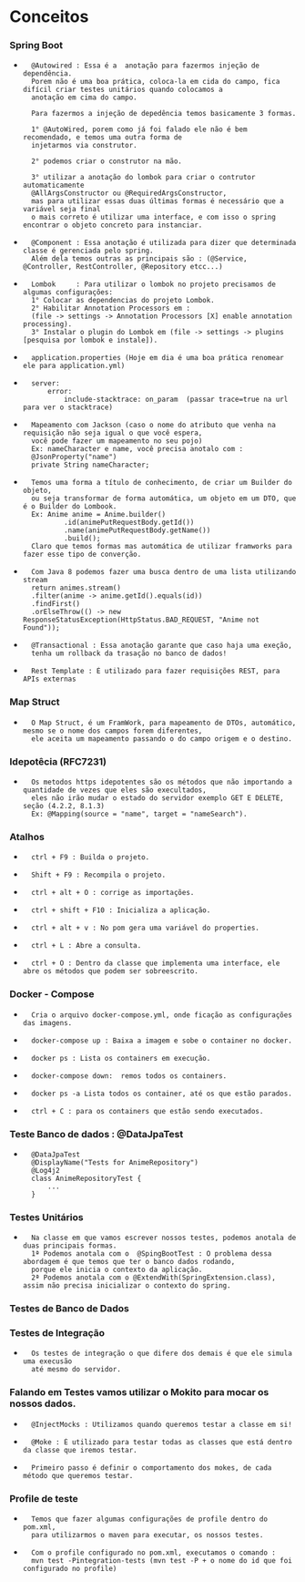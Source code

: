 #       Conceitos

###     Spring Boot

-       @Autowired : Essa é a  anotação para fazermos injeção de dependência.
        Porem não é uma boa prática, coloca-la em cida do campo, fica difícil criar testes unitários quando colocamos a 
        anotação em cima do campo.
        
        Para fazermos a injeção de depedência temos basicamente 3 formas. 
        
        1° @AutoWired, porem como já foi falado ele não é bem recomendado, e temos uma outra forma de 
        injetarmos via construtor.
        
        2° podemos criar o construtor na mão.
        
        3° utilizar a anotação do lombok para criar o contrutor automaticamente 
        @AllArgsConstructor ou @RequiredArgsConstructor, 
        mas para utilizar essas duas últimas formas é necessário que a variável seja final
        o mais correto é utilizar uma interface, e com isso o spring encontrar o objeto concreto para instanciar.
  
-       @Component : Essa anotação é utilizada para dizer que determinada classe é gerenciada pelo spring.
        Além dela temos outras as principais são : (@Service, @Controller, RestController, @Repository etcc...)

-       Lombok     : Para utilizar o lombok no projeto precisamos de algumas configurações: 
        1° Colocar as dependencias do projeto Lombok.
        2° Habilitar Annotation Processors em :
        (file -> settings -> Annotation Processors [X] enable annotation processing).
        3° Instalar o plugin do Lombok em (file -> settings -> plugins [pesquisa por lombok e instale]).

-       application.properties (Hoje em dia é uma boa prática renomear ele para application.yml)

-       server:
            error:
                include-stacktrace: on_param  (passar trace=true na url para ver o stacktrace)

-       Mapeamento com Jackson (caso o nome do atributo que venha na requisição não seja igual o que você espera,
        você pode fazer um mapeamento no seu pojo)
        Ex: nameCharacter e name, você precisa anotalo com :
        @JsonProperty("name")
        private String nameCharacter;

-       Temos uma forma a título de conhecimento, de criar um Builder do objeto, 
        ou seja transformar de forma automática, um objeto em um DTO, que é o Builder do Lombook.
        Ex: Anime anime = Anime.builder()
                .id(animePutRequestBody.getId())
                .name(animePutRequestBody.getName())
                .build();
        Claro que temos formas mas automática de utilizar framworks para fazer esse tipo de converção.

-       Com Java 8 podemos fazer uma busca dentro de uma lista utilizando stream
        return animes.stream()
        .filter(anime -> anime.getId().equals(id))
        .findFirst()
        .orElseThrow(() -> new ResponseStatusException(HttpStatus.BAD_REQUEST, "Anime not Found"));

-       @Transactional : Essa anotação garante que caso haja uma exeção, 
        tenha um rollback da trasação no banco de dados! 

-       Rest Template : É utilizado para fazer requisições REST, para APIs externas


###     Map Struct

-       O Map Struct, é um FramWork, para mapeamento de DTOs, automático, mesmo se o nome dos campos forem diferentes, 
        ele aceita um mapeamento passando o do campo origem e o destino.
        

###     Idepotêcia (RFC7231)

-       Os metodos https idepotentes são os métodos que não importando a quantidade de vezes que eles são execultados,
        eles não irão mudar o estado do servidor exemplo GET E DELETE, seção (4.2.2, 8.1.3)
        Ex: @Mapping(source = "name", target = "nameSearch").


###     Atalhos

-       ctrl + F9 : Builda o projeto.
-       Shift + F9 : Recompila o projeto.
-       ctrl + alt + O : corrige as importações.
-       ctrl + shift + F10 : Inicializa a aplicação.
-       ctrl + alt + v : No pom gera uma variável do properties.
-       ctrl + L : Abre a consulta.
-       ctrl + O : Dentro da classe que implementa uma interface, ele abre os métodos que podem ser sobreescrito.



###     Docker - Compose

-       Cria o arquivo docker-compose.yml, onde ficação as configurações das imagens.

-       docker-compose up : Baixa a imagem e sobe o container no docker.
-       docker ps : Lista os containers em execução.
-       docker-compose down:  remos todos os containers.
-       docker ps -a Lista todos os container, até os que estão parados.
-       ctrl + C : para os containers que estão sendo executados.

###     Teste Banco de dados : @DataJpaTest

-       @DataJpaTest
        @DisplayName("Tests for AnimeRepository")
        @Log4j2 
        class AnimeRepositoryTest {
            ...
        }

###     Testes Unitários 

-       Na classe em que vamos escrever nossos testes, podemos anotala de duas principais formas.
        1ª Podemos anotala com o  @SpingBootTest : O problema dessa abordagem é que temos que ter o banco dados rodando,
        porque ele inicia o contexto da aplicação.
        2ª Podemos anotala com o @ExtendWith(SpringExtension.class), assim não precisa inicializar o contexto do spring.

###     Testes de Banco de Dados 



###     Testes de Integração

-       Os testes de integração o que difere dos demais é que ele simula uma execusão 
        até mesmo do servidor.


###     Falando em Testes vamos utilizar o Mokito para mocar os nossos dados.

-       @InjectMocks : Utilizamos quando queremos testar a classe em si!

-       @Moke : É utilizado para testar todas as classes que está dentro da classe que iremos testar.

-       Primeiro passo é definir o comportamento dos mokes, de cada método que queremos testar.


###     Profile de teste

-       Temos que fazer algumas configurações de profile dentro do pom.xml, 
        para utilizarmos o maven para executar, os nossos testes.

-       Com o profile configurado no pom.xml, executamos o comando :
        mvn test -Pintegration-tests (mvn test -P + o nome do id que foi configurado no profile)

